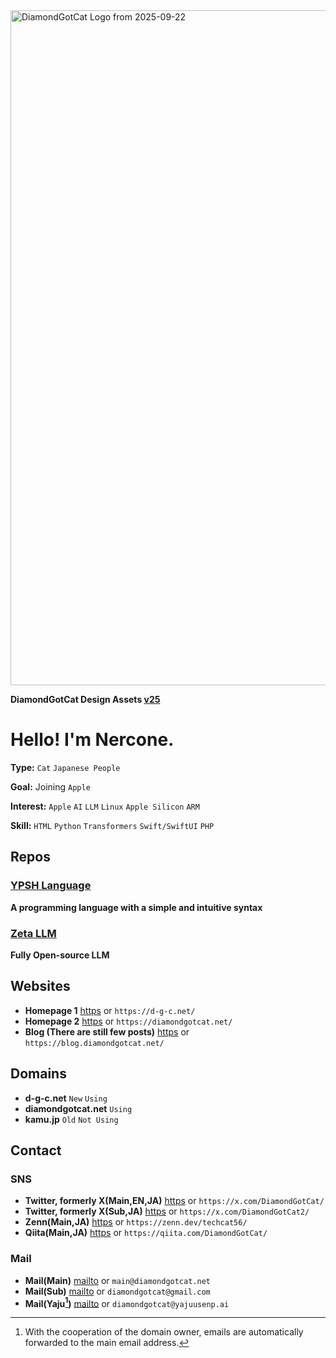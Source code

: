 
<img width="1920" height="1080" alt="DiamondGotCat Logo from 2025-09-22" src="https://github.com/user-attachments/assets/a0981301-8475-4402-accb-2cab53a22637" />

**DiamondGotCat Design Assets [v25](https://github.com/DiamondGotCat/design-assets/releases/)**

# Hello! I'm Nercone.

**Type:** `Cat` `Japanese People`

**Goal:** Joining `Apple`

**Interest:** `Apple` `AI` `LLM` `Linux` `Apple Silicon` `ARM`

**Skill:** `HTML` `Python` `Transformers` `Swift/SwiftUI` `PHP`

## Repos

### [YPSH Language](https://github.com/YPSH-DGC/YPSH/)
**A programming language with a simple and intuitive syntax**

### [Zeta LLM](https://github.com/Zeta-DGC/Zeta-LLM/)
**Fully Open-source LLM**

## Websites
- **Homepage 1** [https](https://d-g-c.net/) or `https://d-g-c.net/`
- **Homepage 2** [https](https://diamondgotcat.net/) or `https://diamondgotcat.net/`
- **Blog (There are still few posts)** [https](https://blog.diamondgotcat.net/) or `https://blog.diamondgotcat.net/`

## Domains
- **d-g-c.net** `New` `Using`
- **diamondgotcat.net** `Using`
- **kamu.jp** `Old` `Not Using`

## Contact

### SNS
- **Twitter, formerly X(Main,EN,JA)** [https](https://x.com/DiamondGotCat/) or `https://x.com/DiamondGotCat/`
- **Twitter, formerly X(Sub,JA)** [https](https://x.com/DiamondGotCat2/) or `https://x.com/DiamondGotCat2/`
- **Zenn(Main,JA)** [https](https://zenn.dev/techcat56/) or `https://zenn.dev/techcat56/`
- **Qiita(Main,JA)** [https](https://qiita.com/DiamondGotCat/) or `https://qiita.com/DiamondGotCat/`

### Mail
- **Mail(Main)** [mailto](mailto:main@diamondgotcat.net) or `main@diamondgotcat.net`
- **Mail(Sub)** [mailto](mailto:diamondgotcat@gmail.com) or `diamondgotcat@gmail.com`
- **Mail(Yaju[^1])** [mailto](mailto:diamondgotcat@yajuusenp.ai) or `diamondgotcat@yajuusenp.ai`
[^1]: With the cooperation of the domain owner, emails are automatically forwarded to the main email address.
